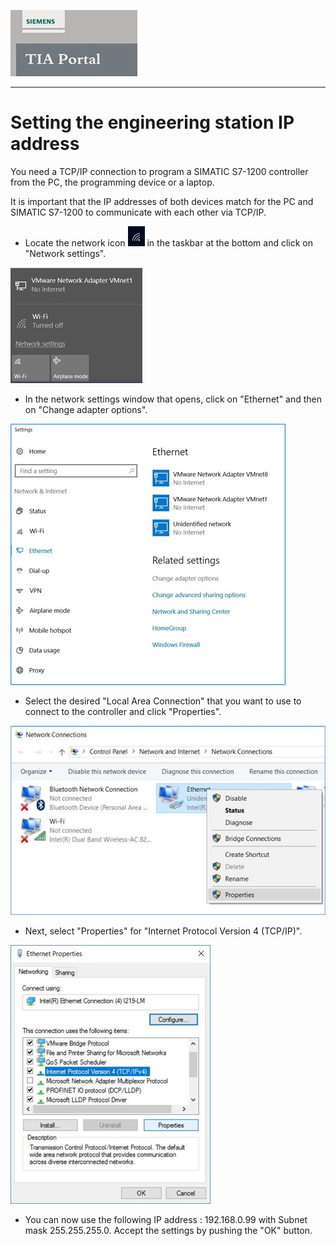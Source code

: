 ![](../Ad03/Images/Logo_Siemens_TIA_Portal.jpg)
_____________________________________
# Setting the engineering station IP address
You need a TCP/IP connection to program a SIMATIC S7-1200 controller from the PC, the programming device or a laptop.

It is important that the IP addresses of both devices match for the PC and
SIMATIC S7-1200 to communicate with each other via TCP/IP.

* Locate the network icon ![](../Ad03/Images/Network_icon.jpg) in the taskbar at the bottom and click on "Network settings".

![](../Ad03/Images/Network_settings.jpg)

* In the network settings window that opens, click on "Ethernet" and then on "Change adapter options".


![](../Ad03/Images/Select_ethernet.jpg)

* Select the desired "Local Area Connection" that you want to use to connect to the controller and click "Properties".

![](../Ad03/Images/Network_connections.jpg)

* Next, select "Properties" for "Internet Protocol Version 4 (TCP/IP)".

![](../Ad03/Images/Ethernet_properties.jpg)

* You can now use the following IP address : 192.168.0.99 with Subnet mask 255.255.255.0. Accept the settings by pushing the "OK" button.
